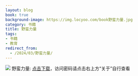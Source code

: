 ```yaml
---
layout: blog
book: true
background-image: https://img.locyoo.com/book野蛮力量.jpg
category: 书籍
title: 野蛮力量
tags:
- 书籍
- 教育
redirect_from:
  - /2024/03/野蛮力量/
---
```

![](https://img.locyoo.com/book野蛮力量.jpg)
野蛮力量: <a name = "ref1" href="https://url18.ctfile.com/f/50983618-1380049357-e912dd?p=3619">点击下载</a>，访问密码请点击右上方“关于”自行查看